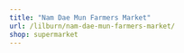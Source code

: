 ```yaml
---
title: "Nam Dae Mun Farmers Market"
url: /lilburn/nam-dae-mun-farmers-market/
shop: supermarket
---
```

